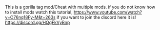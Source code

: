 This is a gorilla tag mod/Cheat with multiple mods.
if you do not know how to install mods watch this tutorial, https://www.youtube.com/watch?v=O76nq18Fy-M&t=263s
if you want to join the discord here it is! https://discord.gg/HQgFkVyBnp
